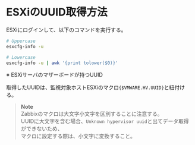 # ESXiのUUID取得方法
ESXiにログインして、以下のコマンドを実行する。
```sh
# Uppercase
esxcfg-info -u

# Lowercase
esxcfg-info -u | awk '{print tolower($0)}'
```
※ ESXiサーバのマザーボードが持つUUID  
  
取得したUUIDは、監視対象ホストESXiのマクロ`{$VMWARE.HV.UUID}`と紐付ける。  
> **Note**  
> Zabbixのマクロは大文字小文字を区別することに注意する。  
> UUIDに大文字を含む場合、`Unknown hypervisor uuid`と出てデータ取得ができないため、  
> マクロに設定する際は、小文字に変換すること。
